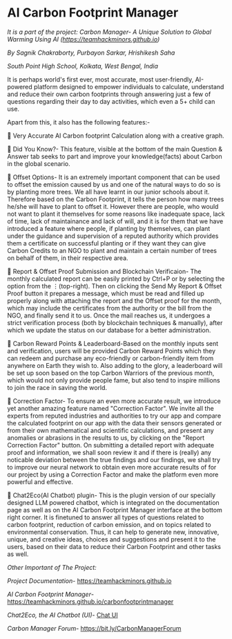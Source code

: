 # AI Carbon Footprint Manager

*It is a part of the project: Carbon Manager- A Unique Solution to Global Warming Using AI (https://teamhackminors.github.io)*

*By Sagnik Chakraborty, Purbayon Sarkar, Hrishikesh Saha*

*South Point High School, Kolkata, West Bengal, India*

It is perhaps world's first ever, most accurate, most user-friendly, AI-powered platform designed to empower individuals to calculate, understand and reduce their own carbon footprints through answering just a few of questions regarding their day to day activities, which even a 5+ child can use. 


Apart from this, it also has the following features:-


🌳 Very Accurate AI Carbon footprint Calculation along with a creative graph.

🌳 Did You Know?- This feature, visible at the bottom of the main Question &amp; Answer tab seeks to part and improve your knowledge(facts) about Carbon in the global scenario.

🌳 Offset Options- It is an extremely important component that can be used to offset the emission caused by us and one of the natural ways to do so is by planting more trees. We all have learnt in our junior schools about it. Therefore based on the Carbon Footprint, it tells the person how many trees he/she will have to plant to offset it. However there are people, who would not want to plant it themselves for some reasons like inadequate space, lack of time, lack of maintainance and lack of will, and it is for them that we have introduced a feature where people, if planting by themselves, can plant under the guidance and supervision of a reputed authority which provides them a certificate on successful planting or if they want they can give Carbon Credits to an NGO to plant and maintain a certain number of trees on behalf of them, in their respective area.

🌳 Report &amp; Offset Proof Submission and Blockchain Verificaion- The monthly calculated report can be easily printed by Ctrl+P or by selecting the option from the ⋮(top-right). Then on clicking the Send My Report &amp; Offset Proof button it prepares a message, which must be read and filled up properly along with attaching the report and the Offset proof for the month, which may include the certificates from the authority or the bill from the NGO, and finally send it to us. Once the mail reaches us, it undergoes a strict verification process (both by blockchain techniques &amp; manually), after which we update the status on our database for a better administration.

🌳 Carbon Reward Points &amp; Leaderboard-Based on the monthly inputs sent and verification, users will be provided Carbon Reward Points which they can redeem and purchase any eco-friendly or carbon-friendly item from anywhere on Earth they wish to. Also adding to the glory, a leaderboard will be set up soon based on the top Carbon Warriors of the previous month, which would not only provide people fame, but also tend to inspire millions to join the race in saving the world.

🌳 Correction Factor- To ensure an even more accurate result, we introduce yet another amazing feature named "Correction Factor". We invite all the experts from reputed industries and authorities to try our app and compare the calculated footprint on our app with the data their sensors generated or from their own mathematical and scientific calculations, and present any anomalies or abrasions in the results to us, by clicking on the "Report Correction Factor" button. On submitting a detailed report with adequate proof and information, we shall soon review it and if there is (really) any noticable deviation between the true findings and our findings, we shall try to improve our neural network to obtain even more accurate results of for our project by using a Correction Factor and make the platform even more powerful and effective.

🌳 Chat2Eco(AI Chatbot) plugin- This is the plugin version of our specially designed LLM powered chatbot, which is integrated on the documentation page as well as on the AI Carbon Footprint Manager interface at the bottom right corner. It is finetuned to answer all types of questions related to carbon footprint, reduction of carbon emission, and on topics related to environmental conservation. Thus, it can help to generate new, innovative, unique, and creative ideas, choices and suggestions and present it to the users, based on their data to reduce their Carbon Footprint and other tasks as well.

*Other Important of The Project:*

*Project Documentation*- https://teamhackminors.github.io

*AI Carbon Footprint Manager*- https://teamhackminors.github.io/carbonfootprintmanager

*Chat2Eco, the AI Chatbot (UI)*- [Chat UI](https://cm-chat.onrender.com/)

*Carbon Manager Forum*- https://bit.ly/CarbonManagerForum

